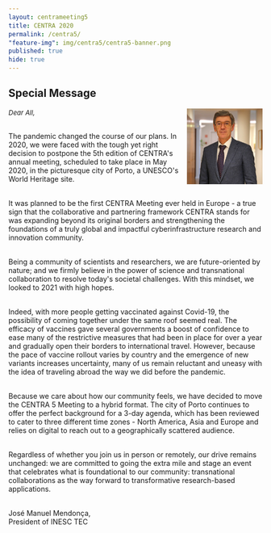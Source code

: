 ```yaml
---
layout: centrameeting5
title: CENTRA 2020
permalink: /centra5/
"feature-img": img/centra5/centra5-banner.png
published: true
hide: true
---
```


## Special Message

<p>
<img src="/img/centra5/centra5-president-inesctec.jpg" style="width:150px;" align="right"/>
</p>
<p style="font-style:italic; font-size:small">
Dear All,  <br /><br />
 
The pandemic changed the course of our plans. In 2020, we were faced with the tough yet right decision to postpone the 5th edition of CENTRA's annual meeting, scheduled to take place in May 2020, in the picturesque city of Porto, a UNESCO's World Heritage site.<br /><br />

It was planned to be the first CENTRA Meeting ever held in Europe - a true sign that the collaborative and partnering framework CENTRA stands for was expanding beyond its original borders and strengthening the foundations of a truly global and impactful cyberinfrastructure research and innovation community.<br /><br />

Being a community of scientists and researchers, we are future-oriented by nature; and we firmly believe in the power of science and transnational collaboration to resolve today's societal challenges. With this mindset, we looked to 2021 with high hopes.<br /><br />

Indeed, with more people getting vaccinated against Covid-19, the possibility of coming together under the same roof seemed real. The efficacy of vaccines gave several governments a boost of confidence to ease many of the restrictive measures that had been in place for over a year and gradually open their borders to international travel. However, because the pace of vaccine rollout varies by country and the emergence of new variants increases uncertainty, many of us remain reluctant and uneasy with the idea of traveling abroad the way we did before the pandemic. <br /><br />

Because we care about how our community feels, we have decided to move the CENTRA 5 Meeting to a hybrid format. The city of Porto continues to offer the perfect background for a 3-day agenda, which has been reviewed to cater to three different time zones - North America,  Asia and Europe  and relies on digital to reach out to a geographically scattered audience. <br /><br />

Regardless of whether you join us in person or remotely, our drive remains unchanged: we are committed to going the extra mile and stage an event that celebrates what is foundational to our community: transnational collaborations as the way forward to transformative research-based applications. <br /><br />


José Manuel Mendonça,<br />
President of INESC TEC
</p>




